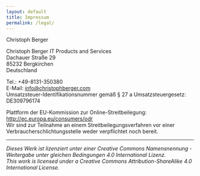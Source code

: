 ```yaml
---
layout: default
title: Impressum
permalink: /legal/
---
```


Christoph Berger

Christoph Berger IT Products and Services \
Dachauer Straße 29 \
85232 Bergkirchen \
Deutschland

Tel.: +49-8131-350380 \
E-Mail: info@christophberger.com \
Umsatzsteuer-Identifikationsnummer gemäß § 27 a Umsatzsteuergesetz: DE309796174

Plattform der EU-Kommission zur Online-Streitbeilegung: \
http://ec.europa.eu/consumers/odr \
Wir sind zur Teilnahme an einem Streitbeilegungsverfahren vor einer Verbraucherschlichtungsstelle weder verpflichtet noch bereit.

___

*Dieses Werk ist lizenziert unter einer Creative Commons Namensnennung - Weitergabe unter gleichen Bedingungen 4.0 International Lizenz.* \
*This work is licensed under a Creative Commons Attribution-ShareAlike 4.0 International License.*
